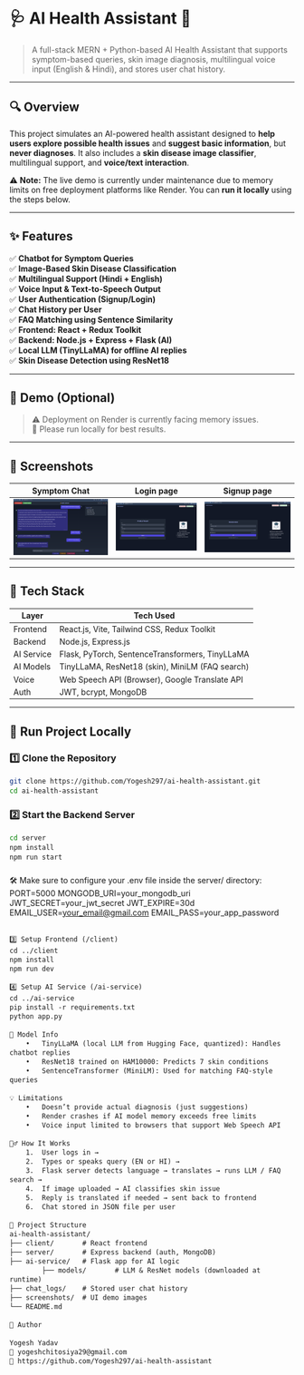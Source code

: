 # 🩺 AI Health Assistant 🤖

> A full-stack MERN + Python-based AI Health Assistant that supports symptom-based queries, skin image diagnosis, multilingual voice input (English & Hindi), and stores user chat history.

---

## 🔍 Overview

This project simulates an AI-powered health assistant designed to **help users explore possible health issues** and **suggest basic information**, but **never diagnoses**. It also includes a **skin disease image classifier**, multilingual support, and **voice/text interaction**.

⚠️ **Note:** The live demo is currently under maintenance due to memory limits on free deployment platforms like Render. You can **run it locally** using the steps below.

---

## ✨ Features

✅ **Chatbot for Symptom Queries**  
✅ **Image-Based Skin Disease Classification**  
✅ **Multilingual Support (Hindi + English)**  
✅ **Voice Input & Text-to-Speech Output**  
✅ **User Authentication (Signup/Login)**  
✅ **Chat History per User**  
✅ **FAQ Matching using Sentence Similarity**  
✅ **Frontend: React + Redux Toolkit**  
✅ **Backend: Node.js + Express + Flask (AI)**  
✅ **Local LLM (TinyLLaMA) for offline AI replies**  
✅ **Skin Disease Detection using ResNet18**

---

## 🎥 Demo (Optional)

> ⚠️ Deployment on Render is currently facing memory issues.  
> 🔧 Please run locally for best results.

---

## 📸 Screenshots

| Symptom Chat | Login page | Signup page |
|--------------|---------------|-------------------|
| ![chat](screenshots/chat.png) | ![image](screenshots/Login.png) | ![voice](screenshots/signup.png) |

---

## 🧠 Tech Stack

| Layer     | Tech Used                                        |
|-----------|--------------------------------------------------|
| Frontend  | React.js, Vite, Tailwind CSS, Redux Toolkit      |
| Backend   | Node.js, Express.js                              |
| AI Service| Flask, PyTorch, SentenceTransformers, TinyLLaMA |
| AI Models | TinyLLaMA, ResNet18 (skin), MiniLM (FAQ search)  |
| Voice     | Web Speech API (Browser), Google Translate API   |
| Auth      | JWT, bcrypt, MongoDB                             |

---

## 🚀 Run Project Locally

### 1️⃣ Clone the Repository

```bash
git clone https://github.com/Yogesh297/ai-health-assistant.git
cd ai-health-assistant
```

### 2️⃣ Start the Backend Server

```bash
cd server
npm install
npm run start
```
###
🛠️ Make sure to configure your .env file inside the server/ directory:
PORT=5000
MONGODB_URI=your_mongodb_uri
JWT_SECRET=your_jwt_secret
JWT_EXPIRE=30d
EMAIL_USER=your_email@gmail.com
EMAIL_PASS=your_app_password
```

3️⃣ Setup Frontend (/client)
cd ../client
npm install
npm run dev

4️⃣ Setup AI Service (/ai-service)
cd ../ai-service
pip install -r requirements.txt
python app.py

🧪 Model Info
	•	TinyLLaMA (local LLM from Hugging Face, quantized): Handles chatbot replies
	•	ResNet18 trained on HAM10000: Predicts 7 skin conditions
	•	SentenceTransformer (MiniLM): Used for matching FAQ-style queries

💡 Limitations
	•	Doesn’t provide actual diagnosis (just suggestions)
	•	Render crashes if AI model memory exceeds free limits
	•	Voice input limited to browsers that support Web Speech API

🙋‍♂️ How It Works
	1.	User logs in →
	2.	Types or speaks query (EN or HI) →
	3.	Flask server detects language → translates → runs LLM / FAQ search →
	4.	If image uploaded → AI classifies skin issue
	5.	Reply is translated if needed → sent back to frontend
	6.	Chat stored in JSON file per user

📁 Project Structure
ai-health-assistant/
├── client/       # React frontend
├── server/       # Express backend (auth, MongoDB)
├── ai-service/   # Flask app for AI logic
        ├── models/       # LLM & ResNet models (downloaded at runtime)
├── chat_logs/    # Stored user chat history
├── screenshots/  # UI demo images
└── README.md

🙌 Author

Yogesh Yadav
📧 yogeshchitosiya29@gmail.com
🔗 https://github.com/Yogesh297/ai-health-assistant
